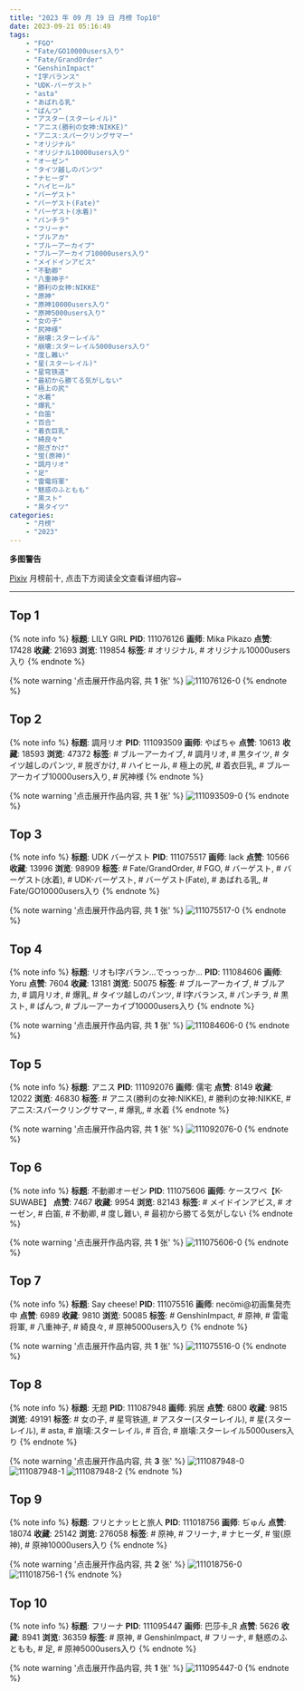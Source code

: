 ```yaml
---
title: "2023 年 09 月 19 日 月榜 Top10"
date: 2023-09-21 05:16:49
tags:
    - "FGO"
    - "Fate/GO10000users入り"
    - "Fate/GrandOrder"
    - "GenshinImpact"
    - "I字バランス"
    - "UDK-バーゲスト"
    - "asta"
    - "あばれる乳"
    - "ぱんつ"
    - "アスター(スターレイル)"
    - "アニス(勝利の女神:NIKKE)"
    - "アニス:スパークリングサマー"
    - "オリジナル"
    - "オリジナル10000users入り"
    - "オーゼン"
    - "タイツ越しのパンツ"
    - "ナヒーダ"
    - "ハイヒール"
    - "バーゲスト"
    - "バーゲスト(Fate)"
    - "バーゲスト(水着)"
    - "パンチラ"
    - "フリーナ"
    - "ブルアカ"
    - "ブルーアーカイブ"
    - "ブルーアーカイブ10000users入り"
    - "メイドインアビス"
    - "不動卿"
    - "八重神子"
    - "勝利の女神:NIKKE"
    - "原神"
    - "原神10000users入り"
    - "原神5000users入り"
    - "女の子"
    - "尻神様"
    - "崩壊:スターレイル"
    - "崩壊:スターレイル5000users入り"
    - "度し難い"
    - "星(スターレイル)"
    - "星穹铁道"
    - "最初から勝てる気がしない"
    - "極上の尻"
    - "水着"
    - "爆乳"
    - "白笛"
    - "百合"
    - "着衣巨乳"
    - "綺良々"
    - "脱ぎかけ"
    - "蛍(原神)"
    - "調月リオ"
    - "足"
    - "雷電将軍"
    - "魅惑のふともも"
    - "黒スト"
    - "黒タイツ"
categories:
    - "月榜"
    - "2023"
---
```


<i class="fa fa-triangle-exclamation"></i>**多图警告**<i class="fa fa-triangle-exclamation"></i>

[Pixiv](https://www.pixiv.net/) 月榜前十, 点击下方阅读全文查看详细内容~

<!-- more -->

---

## Top 1

{% note info %}
**标题**: LILY GIRL
**PID**: 111076126 **画师**: Mika Pikazo
**点赞**: 17428 **收藏**: 21693 **浏览**: 119854
**标签**: # オリジナル, # オリジナル10000users入り
{% endnote %}

{% note warning '点击展开作品内容, 共 **1** 张' %}
![111076126-0](https://i.pixiv.re/img-original/img/2023/08/23/00/12/23/111076126_p0.jpg)
{% endnote %}

## Top 2

{% note info %}
**标题**: 調月リオ
**PID**: 111093509 **画师**: やばちゃ
**点赞**: 10613 **收藏**: 18593 **浏览**: 47372
**标签**: # ブルーアーカイブ, # 調月リオ, # 黒タイツ, # タイツ越しのパンツ, # 脱ぎかけ, # ハイヒール, # 極上の尻, # 着衣巨乳, # ブルーアーカイブ10000users入り, # 尻神様
{% endnote %}

{% note warning '点击展开作品内容, 共 **1** 张' %}
![111093509-0](https://i.pixiv.re/img-original/img/2023/08/23/19/01/08/111093509_p0.png)
{% endnote %}

## Top 3

{% note info %}
**标题**: UDK バーゲスト
**PID**: 111075517 **画师**: lack
**点赞**: 10566 **收藏**: 13996 **浏览**: 98909
**标签**: # Fate/GrandOrder, # FGO, # バーゲスト, # バーゲスト(水着), # UDK-バーゲスト, # バーゲスト(Fate), # あばれる乳, # Fate/GO10000users入り
{% endnote %}

{% note warning '点击展开作品内容, 共 **1** 张' %}
![111075517-0](https://i.pixiv.re/img-original/img/2023/08/23/00/00/42/111075517_p0.png)
{% endnote %}

## Top 4

{% note info %}
**标题**: リオもI字バラン…でっっっか…
**PID**: 111084606 **画师**: Yoru
**点赞**: 7604 **收藏**: 13181 **浏览**: 50075
**标签**: # ブルーアーカイブ, # ブルアカ, # 調月リオ, # 爆乳, # タイツ越しのパンツ, # I字バランス, # パンチラ, # 黒スト, # ぱんつ, # ブルーアーカイブ10000users入り
{% endnote %}

{% note warning '点击展开作品内容, 共 **1** 张' %}
![111084606-0](https://i.pixiv.re/img-original/img/2023/08/23/10/16/46/111084606_p0.jpg)
{% endnote %}

## Top 5

{% note info %}
**标题**: アニス
**PID**: 111092076 **画师**: 儒宅
**点赞**: 8149 **收藏**: 12022 **浏览**: 46830
**标签**: # アニス(勝利の女神:NIKKE), # 勝利の女神:NIKKE, # アニス:スパークリングサマー, # 爆乳, # 水着
{% endnote %}

{% note warning '点击展开作品内容, 共 **1** 张' %}
![111092076-0](https://i.pixiv.re/img-original/img/2023/08/23/18/00/25/111092076_p0.jpg)
{% endnote %}

## Top 6

{% note info %}
**标题**: 不動卿オーゼン
**PID**: 111075606 **画师**: ケースワベ【K-SUWABE】
**点赞**: 7467 **收藏**: 9954 **浏览**: 82143
**标签**: # メイドインアビス, # オーゼン, # 白笛, # 不動卿, # 度し難い, # 最初から勝てる気がしない
{% endnote %}

{% note warning '点击展开作品内容, 共 **1** 张' %}
![111075606-0](https://i.pixiv.re/img-original/img/2023/08/23/00/01/23/111075606_p0.jpg)
{% endnote %}

## Top 7

{% note info %}
**标题**: Say cheese!
**PID**: 111075516 **画师**: necömi@初画集発売中
**点赞**: 6989 **收藏**: 9810 **浏览**: 50085
**标签**: # GenshinImpact, # 原神, # 雷電将軍, # 八重神子, # 綺良々, # 原神5000users入り
{% endnote %}

{% note warning '点击展开作品内容, 共 **1** 张' %}
![111075516-0](https://i.pixiv.re/img-original/img/2023/08/23/00/00/41/111075516_p0.png)
{% endnote %}

## Top 8

{% note info %}
**标题**: 无题
**PID**: 111087948 **画师**: 鸦居
**点赞**: 6800 **收藏**: 9815 **浏览**: 49191
**标签**: # 女の子, # 星穹铁道, # アスター(スターレイル), # 星(スターレイル), # asta, # 崩壊:スターレイル, # 百合, # 崩壊:スターレイル5000users入り
{% endnote %}

{% note warning '点击展开作品内容, 共 **3** 张' %}
![111087948-0](https://i.pixiv.re/img-original/img/2023/08/23/13/50/14/111087948_p0.jpg)
![111087948-1](https://i.pixiv.re/img-original/img/2023/08/23/13/50/14/111087948_p1.jpg)
![111087948-2](https://i.pixiv.re/img-original/img/2023/08/23/13/50/14/111087948_p2.jpg)
{% endnote %}

## Top 9

{% note info %}
**标题**: フリとナッヒと旅人
**PID**: 111018756 **画师**: ぢゅん
**点赞**: 18074 **收藏**: 25142 **浏览**: 276058
**标签**: # 原神, # フリーナ, # ナヒーダ, # 蛍(原神), # 原神10000users入り
{% endnote %}

{% note warning '点击展开作品内容, 共 **2** 张' %}
![111018756-0](https://i.pixiv.re/img-original/img/2023/08/21/00/00/59/111018756_p0.jpg)
![111018756-1](https://i.pixiv.re/img-original/img/2023/08/21/00/00/59/111018756_p1.jpg)
{% endnote %}

## Top 10

{% note info %}
**标题**: フリーナ
**PID**: 111095447 **画师**: 巴莎卡_R
**点赞**: 5626 **收藏**: 8941 **浏览**: 36359
**标签**: # 原神, # GenshinImpact, # フリーナ, # 魅惑のふともも, # 足, # 原神5000users入り
{% endnote %}

{% note warning '点击展开作品内容, 共 **1** 张' %}
![111095447-0](https://i.pixiv.re/img-original/img/2023/08/23/20/13/12/111095447_p0.jpg)
{% endnote %}

